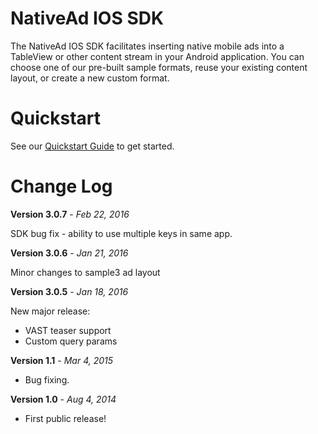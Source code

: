 
NativeAd IOS SDK
===========
The  NativeAd IOS SDK facilitates inserting native mobile ads into a TableView or other content stream in your Android application. You can choose one of our pre-built sample formats, reuse your existing content layout, or create a new custom format.

Quickstart
===========
See our [Quickstart Guide](https://native.atlassian.net/wiki/display/NMS/Integrate+with+IOS) to get started.

Change Log
===========
**Version 3.0.7** - *Feb 22, 2016*

SDK bug fix - ability to use multiple keys in same app.

**Version 3.0.6** - *Jan 21, 2016*

Minor changes to sample3 ad layout

**Version 3.0.5** - *Jan 18, 2016*

New major release:
- VAST teaser support
- Custom query params

**Version 1.1** - *Mar 4, 2015*
* Bug fixing.

**Version 1.0** - *Aug 4, 2014*
* First public release!

